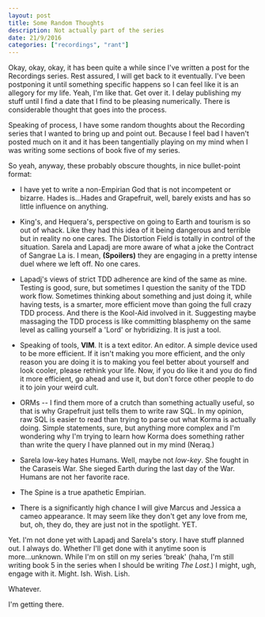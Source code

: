 ```yaml
---
layout: post
title: Some Random Thoughts
description: Not actually part of the series
date: 21/9/2016
categories: ["recordings", "rant"]
---
```


Okay, okay, okay, it has been quite a while since I've written a post for the Recordings series. Rest assured, I will get back to it eventually. I've been postponing it until something specific happens so I can feel like it is an allegory for my life. Yeah, I'm like that. Get over it. I delay publishing my stuff until I find a date that I find to be pleasing numerically. There is considerable thought that goes into the process.

Speaking of process, I have some random thoughts about the Recording series that I wanted to bring up and point out. Because I feel bad I haven't posted much on it and it has been tangentially playing on my mind when I was writing some sections of book five of my series.

So yeah, anyway, these probably obscure thoughts, in nice bullet-point format:

* I have yet to write a non-Empirian God that is not incompetent or bizarre. Hades is...Hades and Grapefruit, well, barely exists and has so little influence on anything.

* King's, and Hequera's, perspective on going to Earth and tourism is so out of whack. Like they had this idea of it being dangerous and terrible but in reality no one cares. The Distortion Field is totally in control of the situation. Sarela and Lapadj are more aware of what a joke the Contract of Sangrae La is. I mean, **(Spoilers)** they are engaging in a pretty intense duel where we left off. No one cares.

* Lapadj's views of strict TDD adherence are kind of the same as mine. Testing is good, sure, but sometimes I question the sanity of the TDD work flow. Sometimes thinking about something and just doing it, while having tests, is a smarter, more efficient move than going the full crazy TDD process. And there is the Kool-Aid involved in it. Suggesting maybe massaging the TDD process is like committing blasphemy on the same level as calling yourself a 'Lord' or hybridizing. It is just a tool.

* Speaking of tools, **VIM**. It is a text editor. An editor. A simple device used to be more efficient. If it isn't making you more efficient, and the only reason you are doing it is to making you feel better about yourself and look cooler, please rethink your life. Now, if you do like it and you do find it more efficient, go ahead and use it, but don't force other people to do it to join your weird cult.

* ORMs -- I find them more of a crutch than something actually useful, so that is why Grapefruit just tells them to write raw SQL. In my opinion, raw SQL is easier to read than trying to parse out what Korma is actually doing. Simple statements, sure, but anything more complex and I'm wondering why I'm trying to learn how Korma does something rather than write the query I have planned out in my mind (Neraq.)

* Sarela low-key hates Humans. Well, maybe not *low-key*. She fought in the Caraseis War. She sieged Earth during the last day of the War. Humans are not her favorite race.

* The Spine is a true apathetic Empirian.

* There is a significantly high chance I will give Marcus and Jessica a cameo appearance. It may seem like they don't get any love from me, but, oh, they do, they are just not in the spotlight. YET.

Yet. I'm not done yet with Lapadj and Sarela's story. I have stuff planned out. I always do. Whether I'll get done with it anytime soon is more...unknown. While I'm on still on my series 'break' (haha, I'm still writing book 5 in the series when I should be writing *The Lost*.) I might, ugh, engage with it. Might. Ish. Wish. Lish.

Whatever.

I'm getting there.
